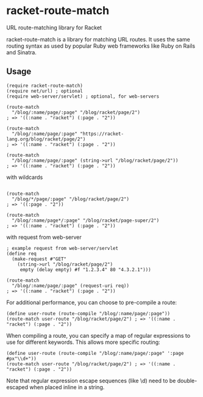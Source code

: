 # racket-route-match
URL route-matching library for Racket 

racket-route-match is a library for matching URL routes. It uses the same routing syntax as used by popular Ruby web frameworks like Ruby on Rails and Sinatra.

## Usage
```racket
(require racket-route-match)
(require net/url) ; optional
(require web-server/servlet) ; optional, for web-servers

(route-match 
  "/blog/:name/page/:page" "/blog/racket/page/2") 
; => '((:name . "racket") (:page . "2"))

(route-match 
  "/blog/:name/page/:page" "https://racket-lang.org/blog/racket/page/2") 
; => '((:name . "racket") (:page . "2"))

(route-match 
  "/blog/:name/page/:page" (string->url "/blog/racket/page/2")) 
; => '((:name . "racket") (:page . "2"))
```
with wildcards
```racket

(route-match 
  "/blog/*/page/:page" "/blog/racket/page/2")
; => '((:page . "2"))

(route-match 
  "/blog/:name/page*/:page" "/blog/racket/page-super/2")
; => '((:name . "racket") (:page . "2"))
```

with request from web-server
```racket
; example request from web-server/servlet
(define req 
  (make-request #"GET" 
    (string->url "/blog/racket/page/2") 
     empty (delay empty) #f "1.2.3.4" 80 "4.3.2.1"))) 

(route-match 
  "/blog/:name/page/:page" (request-uri req)) 
; => '((:name . "racket") (:page . "2"))

```

 For additional performance, you can choose to pre-compile a route:
```racket
(define user-route (route-compile "/blog/:name/page/:page"))
(route-match user-route "/blog/racket/page/2") ; => '((:name . "racket") (:page . "2"))
```

When compiling a route, you can specify a map of regular expressions to use for different keywords. This allows more specific routing:
```racket
(define user-route (route-compile "/blog/:name/page/:page" ':page #px"\\d+"))
(route-match user-route "/blog/racket/page/2") ; => '((:name . "racket") (:page . "2"))
```

Note that regular expression escape sequences (like \d) need to be double-escaped when placed inline in a string.
